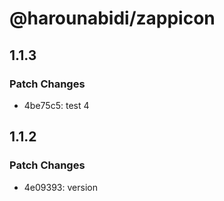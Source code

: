 # @harounabidi/zappicon

## 1.1.3

### Patch Changes

- 4be75c5: test 4

## 1.1.2

### Patch Changes

- 4e09393: version
